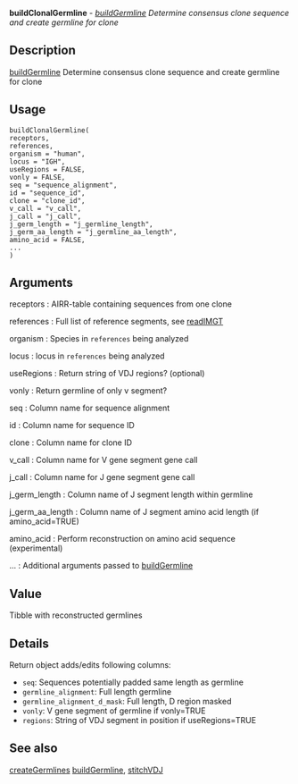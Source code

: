 **buildClonalGermline** - *[buildGermline](buildGermline.md) Determine consensus clone sequence and create germline for clone*

Description
--------------------

[buildGermline](buildGermline.md) Determine consensus clone sequence and create germline for clone


Usage
--------------------
```
buildClonalGermline(
receptors,
references,
organism = "human",
locus = "IGH",
useRegions = FALSE,
vonly = FALSE,
seq = "sequence_alignment",
id = "sequence_id",
clone = "clone_id",
v_call = "v_call",
j_call = "j_call",
j_germ_length = "j_germline_length",
j_germ_aa_length = "j_germline_aa_length",
amino_acid = FALSE,
...
)
```

Arguments
-------------------

receptors
:   AIRR-table containing sequences from one clone

references
:   Full list of reference segments, see [readIMGT](readIMGT.md)

organism
:   Species in `references` being analyzed

locus
:   locus in `references` being analyzed

useRegions
:   Return string of VDJ regions? (optional)

vonly
:   Return germline of only v segment?

seq
:   Column name for sequence alignment

id
:   Column name for sequence ID

clone
:   Column name for clone ID

v_call
:   Column name for V gene segment gene call

j_call
:   Column name for J gene segment gene call

j_germ_length
:   Column name of J segment length within germline

j_germ_aa_length
:   Column name of J segment amino acid length (if amino_acid=TRUE)

amino_acid
:   Perform reconstruction on amino acid sequence (experimental)

...
:   Additional arguments passed to [buildGermline](buildGermline.md)




Value
-------------------

Tibble with reconstructed germlines


Details
-------------------

Return object adds/edits following columns:

+ `seq`:  Sequences potentially padded  same length as germline
+ `germline_alignment`: Full length germline
+ `germline_alignment_d_mask`: Full length, D region masked
+ `vonly`:   V gene segment of germline if vonly=TRUE
+ `regions`: String of VDJ segment in position if useRegions=TRUE





See also
-------------------

[createGermlines](createGermlines.md) [buildGermline](buildGermline.md), [stitchVDJ](stitchVDJ.md)






